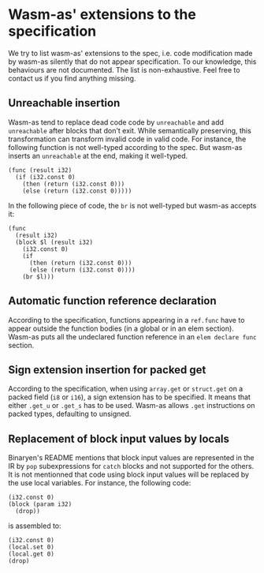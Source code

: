 # Wasm-as' extensions to the specification
We try to list wasm-as' extensions to the spec, i.e. code modification made by
wasm-as silently that do not appear specification. To our knowledge, this
behaviours are not documented. The list is non-exhaustive. Feel free to contact
us if you find anything missing.

## Unreachable insertion
Wasm-as tend to replace dead code code by `unreachable` and add `unreachable`
after blocks that don't exit. While semantically preserving, this transformation
can transform invalid code in valid code. For instance, the following function
is not well-typed according to the spec. But wasm-as inserts an `unreachable` at
the end, making it well-typed.

```wasm
(func (result i32)
  (if (i32.const 0)
    (then (return (i32.const 0)))
    (else (return (i32.const 0)))))
```

In the following piece of code, the `br` is not well-typed but wasm-as accepts
it:
```wasm
(func
  (result i32)
  (block $l (result i32)
    (i32.const 0)
    (if
      (then (return (i32.const 0)))
      (else (return (i32.const 0))))
    (br $l)))
```
## Automatic function reference declaration
According to the specification, functions appearing in a `ref.func` have to
appear outside the function bodies (in a global or in an elem section). Wasm-as
puts all the undeclared function reference in an `elem declare func` section.

## Sign extension insertion for packed get
According to the specification, when using `array.get` or `struct.get` on a
packed field (`i8` or `i16`), a sign extension has to be specified. It means
that either `.get_u` or `.get_s` has to be used. Wasm-as allows `.get`
instructions on packed types, defaulting to unsigned.

## Replacement of block input values by locals
Binaryen's README mentions that block input values are represented in the IR by
`pop` subexpressions for `catch` blocks and not supported for the others. It is
not mentionned that code using block input values will be replaced by the use
local variables. For instance, the following code:
```wasm
(i32.const 0) 
(block (param i32)
  (drop))
```
is assembled to:
```wasm
(i32.const 0)
(local.set 0)
(local.get 0)
(drop)
```
